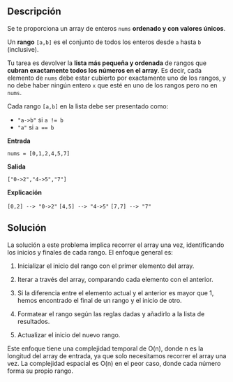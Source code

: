 ## Descripción

Se te proporciona un array de enteros `nums` **ordenado y con valores únicos**.

Un **rango** `[a,b]` es el conjunto de todos los enteros desde `a` hasta `b` (inclusive).

Tu tarea es devolver la **lista más pequeña y ordenada** de rangos que **cubran exactamente todos los números en el array**. Es decir, cada elemento de `nums` debe estar cubierto por exactamente uno de los rangos, y no debe haber ningún entero `x` que esté en uno de los rangos pero no en `nums`.

Cada rango `[a,b]` en la lista debe ser presentado como:
* `"a->b"` si `a != b`
* `"a"` si `a == b`

**Entrada**

`nums = [0,1,2,4,5,7]`

**Salida**

`["0->2","4->5","7"]`

**Explicación**

`[0,2] --> "0->2"`
`[4,5] --> "4->5"`
`[7,7] --> "7"`

## Solución

La solución a este problema implica recorrer el array una vez, identificando los inicios y finales de cada rango. El enfoque general es:

1. Inicializar el inicio del rango con el primer elemento del array.

2. Iterar a través del array, comparando cada elemento con el anterior.

3. Si la diferencia entre el elemento actual y el anterior es mayor que 1, hemos encontrado el final de un rango y el inicio de otro.

4. Formatear el rango según las reglas dadas y añadirlo a la lista de resultados.

5. Actualizar el inicio del nuevo rango.

Este enfoque tiene una complejidad temporal de O(n), donde n es la longitud del array de entrada, ya que solo necesitamos recorrer el array una vez. La complejidad espacial es O(n) en el peor caso, donde cada número forma su propio rango.